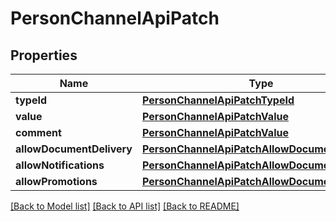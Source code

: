 # PersonChannelApiPatch

## Properties
Name | Type | Description | Notes
------------ | ------------- | ------------- | -------------
**typeId** | [**PersonChannelApiPatchTypeId**](PersonChannelApiPatchTypeId.md) |  | [optional] 
**value** | [**PersonChannelApiPatchValue**](PersonChannelApiPatchValue.md) |  | [optional] 
**comment** | [**PersonChannelApiPatchValue**](PersonChannelApiPatchValue.md) |  | [optional] 
**allowDocumentDelivery** | [**PersonChannelApiPatchAllowDocumentDelivery**](PersonChannelApiPatchAllowDocumentDelivery.md) |  | [optional] 
**allowNotifications** | [**PersonChannelApiPatchAllowDocumentDelivery**](PersonChannelApiPatchAllowDocumentDelivery.md) |  | [optional] 
**allowPromotions** | [**PersonChannelApiPatchAllowDocumentDelivery**](PersonChannelApiPatchAllowDocumentDelivery.md) |  | [optional] 

[[Back to Model list]](../README.md#documentation-for-models) [[Back to API list]](../README.md#documentation-for-api-endpoints) [[Back to README]](../README.md)



